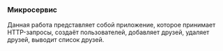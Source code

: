 ### Микросервис

Данная работа представляет собой приложение, которое принимает HTTP-запросы, создаёт пользователей, добавляет друзей, удаляет друзей, выводит список друзей.

